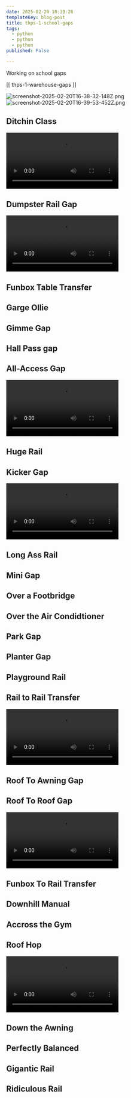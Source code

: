 ```yaml
---
date: 2025-02-20 10:39:28
templateKey: blog-post
title: thps-1-school-gaps
tags:
  - python
  - python
  - python
published: False

---
```


Working on school gaps

[[ thps-1-warehouse-gaps ]]

![screenshot-2025-02-20T16-38-32-148Z.png](https://dropper.wayl.one/api/file/0e56dc1e-27b6-4695-b4de-b8bc298285d7.png)
![screenshot-2025-02-20T16-39-53-452Z.png](https://dropper.wayl.one/api/file/71768034-e93c-4c48-bc0c-3d0b930dc327.png)

## Ditchin Class

![THPS1-2-DitchinClass.mp4](https://dropper.wayl.one/api/file/cea84efd-5860-4ff4-ac17-6c2a9de4321e.mp4)

## Dumpster Rail Gap

![THPS1-2-DumpsterRailGap.mp4](https://dropper.wayl.one/api/file/40139234-0b55-498a-8c01-c9e5ddcdc9a7.mp4)

## Funbox Table Transfer

## Garge Ollie

## Gimme Gap

## Hall Pass gap

## All-Access Gap

![THPS1-2-AllAccessGap.mp4](https://dropper.wayl.one/api/file/7ff62672-9ff2-4f2f-a47f-e5fe15174e6e.mp4)

## Huge Rail

## Kicker Gap

![THPS1-2-KickerGap.mp4](https://dropper.wayl.one/api/file/974c4be7-0f80-49d6-85cd-ee3fd00f042e.mp4)

## Long Ass Rail

## Mini Gap

## Over a Footbridge

## Over the Air Condidtioner

## Park Gap

## Planter Gap

## Playground Rail

## Rail to Rail Transfer

![THPS1-2-RailToRailTransfer.mp4](https://dropper.wayl.one/api/file/71867722-fb1f-4fc6-97f5-186508e96611.mp4)

## Roof To Awning Gap

## Roof To Roof Gap

![THPS1-2-RoofToRoofGap.mp4](https://dropper.wayl.one/api/file/bc543ef6-1aa3-46af-85e3-f469a63512fa.mp4)

## Funbox To Rail Transfer

## Downhill Manual

## Accross the Gym

## Roof Hop

![THPS1-2-RoofHop.mp4](https://dropper.wayl.one/api/file/394c6a37-892a-47e3-8269-63bec30da2d8.mp4)

## Down the Awning

## Perfectly Balanced

## Gigantic Rail

## Ridiculous Rail
